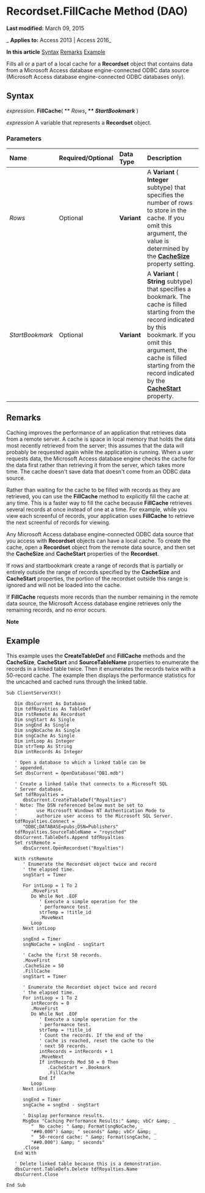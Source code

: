 
# Recordset.FillCache Method (DAO)

 **Last modified:** March 09, 2015

 _ **Applies to:** Access 2013 | Access 2016_

 **In this article**
[Syntax](#sectionSection0)
[Remarks](#sectionSection1)
[Example](#sectionSection2)


Fills all or a part of a local cache for a  **Recordset** object that contains data from a Microsoft Access database engine-connected ODBC data source (Microsoft Access database engine-connected ODBC databases only).

## Syntax
<a name="sectionSection0"> </a>

 _expression_. **FillCache**( ** _Rows_**, ** _StartBookmark_** )

 _expression_ A variable that represents a **Recordset** object.


### Parameters



|**Name**|**Required/Optional**|**Data Type**|**Description**|
|:-----|:-----|:-----|:-----|
| _Rows_|Optional|**Variant**|A  **Variant** ( **Integer** subtype) that specifies the number of rows to store in the cache. If you omit this argument, the value is determined by the **[CacheSize](8632f5fb-6e5d-5a3e-1bd7-81e1270e9531.md)** property setting.|
| _StartBookmark_|Optional|**Variant**|A  **Variant** ( **String** subtype) that specifies a bookmark. The cache is filled starting from the record indicated by this bookmark. If you omit this argument, the cache is filled starting from the record indicated by the **[CacheStart](03814312-660a-d8e9-8a7b-bc14d66e05ab.md)** property.|

## Remarks
<a name="sectionSection1"> </a>

Caching improves the performance of an application that retrieves data from a remote server. A cache is space in local memory that holds the data most recently retrieved from the server; this assumes that the data will probably be requested again while the application is running. When a user requests data, the Microsoft Access database engine checks the cache for the data first rather than retrieving it from the server, which takes more time. The cache doesn't save data that doesn't come from an ODBC data source.

Rather than waiting for the cache to be filled with records as they are retrieved, you can use the  **FillCache** method to explicitly fill the cache at any time. This is a faster way to fill the cache because **FillCache** retrieves several records at once instead of one at a time. For example, while you view each screenful of records, your application uses **FillCache** to retrieve the next screenful of records for viewing.

Any Microsoft Access database engine-connected ODBC data source that you access with  **Recordset** objects can have a local cache. To create the cache, open a **Recordset** object from the remote data source, and then set the **CacheSize** and **CacheStart** properties of the **Recordset**.

If rows and startbookmark create a range of records that is partially or entirely outside the range of records specified by the  **CacheSize** and **CacheStart** properties, the portion of the recordset outside this range is ignored and will not be loaded into the cache.

If  **FillCache** requests more records than the number remaining in the remote data source, the Microsoft Access database engine retrieves only the remaining records, and no error occurs.




 **Note**  




## Example
<a name="sectionSection2"> </a>

This example uses the  **CreateTableDef** and **FillCache** methods and the **CacheSize**, **CacheStart** and **SourceTableName** properties to enumerate the records in a linked table twice. Then it enumerates the records twice with a 50-record cache. The example then displays the performance statistics for the uncached and cached runs through the linked table.


```
Sub ClientServerX3() 
 
   Dim dbsCurrent As Database 
   Dim tdfRoyalties As TableDef 
   Dim rstRemote As Recordset 
   Dim sngStart As Single 
   Dim sngEnd As Single 
   Dim sngNoCache As Single 
   Dim sngCache As Single 
   Dim intLoop As Integer 
   Dim strTemp As String 
   Dim intRecords As Integer 
 
   ' Open a database to which a linked table can be  
   ' appended. 
   Set dbsCurrent = OpenDatabase("DB1.mdb") 
 
   ' Create a linked table that connects to a Microsoft SQL 
   ' Server database. 
   Set tdfRoyalties = _ 
      dbsCurrent.CreateTableDef("Royalties") 
   ' Note: The DSN referenced below must be set to  
   '       use Microsoft Windows NT Authentication Mode to  
   '       authorize user access to the Microsoft SQL Server. 
   tdfRoyalties.Connect = _ 
      "ODBC;DATABASE=pubs;DSN=Publishers" 
   tdfRoyalties.SourceTableName = "roysched" 
   dbsCurrent.TableDefs.Append tdfRoyalties 
   Set rstRemote = _ 
      dbsCurrent.OpenRecordset("Royalties") 
 
   With rstRemote 
      ' Enumerate the Recordset object twice and record 
      ' the elapsed time. 
      sngStart = Timer 
 
      For intLoop = 1 To 2 
         .MoveFirst 
         Do While Not .EOF 
            ' Execute a simple operation for the 
            ' performance test. 
            strTemp = !title_id 
            .MoveNext 
         Loop 
      Next intLoop 
 
      sngEnd = Timer 
      sngNoCache = sngEnd - sngStart 
 
      ' Cache the first 50 records. 
      .MoveFirst 
      .CacheSize = 50 
      .FillCache 
      sngStart = Timer 
 
      ' Enumerate the Recordset object twice and record 
      ' the elapsed time. 
      For intLoop = 1 To 2 
         intRecords = 0 
         .MoveFirst 
         Do While Not .EOF 
            ' Execute a simple operation for the 
            ' performance test. 
            strTemp = !title_id 
            ' Count the records. If the end of the 
            ' cache is reached, reset the cache to the 
            ' next 50 records. 
            intRecords = intRecords + 1 
            .MoveNext 
            If intRecords Mod 50 = 0 Then 
               .CacheStart = .Bookmark 
               .FillCache 
            End If 
         Loop 
      Next intLoop 
 
      sngEnd = Timer 
      sngCache = sngEnd - sngStart 
 
      ' Display performance results. 
      MsgBox "Caching Performance Results:" &amp; vbCr &amp; _ 
         "  No cache: " &amp; Format(sngNoCache, _ 
         "##0.000") &amp; " seconds" &amp; vbCr &amp; _ 
         "  50-record cache: " &amp; Format(sngCache, _ 
         "##0.000") &amp; " seconds" 
      .Close 
   End With 
 
   ' Delete linked table because this is a demonstration. 
   dbsCurrent.TableDefs.Delete tdfRoyalties.Name 
   dbsCurrent.Close 
 
End Sub 

```


